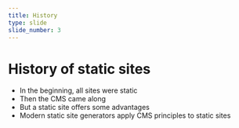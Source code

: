 ```yaml
---
title: History
type: slide
slide_number: 3
---
```


# History of static sites

* In the beginning, all sites were static
* Then the CMS came along
* But a static site offers some advantages
* Modern static site generators apply CMS principles to static sites
